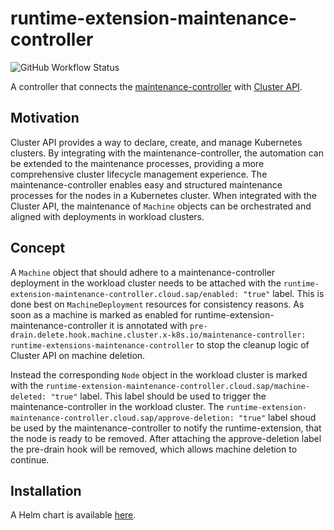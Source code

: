 # runtime-extension-maintenance-controller

![GitHub Workflow Status](https://img.shields.io/github/actions/workflow/status/sapcc/runtime-extension-maintenance-controller/test.yaml?branch=master)

A controller that connects the [maintenance-controller](https://github.com/sapcc/maintenance-controller) with [Cluster API](https://github.com/kubernetes-sigs/cluster-api).

## Motivation
Cluster API provides a way to declare, create, and manage Kubernetes clusters.
By integrating with the maintenance-controller, the automation can be extended to the maintenance processes, providing a more comprehensive cluster lifecycle management experience.
The maintenance-controller enables easy and structured maintenance processes for the nodes in a Kubernetes cluster.
When integrated with the Cluster API, the maintenance of `Machine` objects can be orchestrated and aligned with deployments in workload clusters.

## Concept
A `Machine` object that should adhere to a maintenance-controller deployment in the workload cluster needs to be attached with the `runtime-extension-maintenance-controller.cloud.sap/enabled: "true"` label.
This is done best on `MachineDeployment` resources for consistency reasons.
As soon as a machine is marked as enabled for runtime-extension-maintenance-controller it is annotated with `pre-drain.delete.hook.machine.cluster.x-k8s.io/maintenance-controller: runtime-extensions-maintenance-controller` to stop the cleanup logic of Cluster API on machine deletion.

Instead the corresponding `Node` object in the workload cluster is marked with the `runtime-extension-maintenance-controller.cloud.sap/machine-deleted: "true"` label.
This label should be used to trigger the maintenance-controller in the workload cluster.
The `runtime-extension-maintenance-controller.cloud.sap/approve-deletion: "true"` label shoud be used by the maintenance-controller to notify the runtime-extension, that the node is ready to be removed.
After attaching the approve-deletion label the pre-drain hook will be removed, which allows machine deletion to continue.

## Installation
A Helm chart is available [here](https://github.com/sapcc/helm-charts/tree/master/system/runtime-extension-maintenance-controller).
